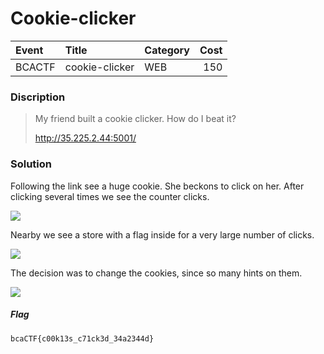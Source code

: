 # Cookie-clicker

| Event | Title | Category | Cost |
|:------|:----------|:---------|-------:|
| BCACTF | cookie-clicker | WEB | 150 |

### Discription
>My friend built a cookie clicker. How do I beat it?
>
>http://35.225.2.44:5001/

### Solution

Following the link see a huge cookie. She beckons to click on her. After clicking several times we see the counter clicks.

![](https://github.com/Red-Cadets/CTF-writeups/blob/master/BCACTF/WEB/images/4_1.PNG) 

Nearby we see a store with a flag inside for a very large number of clicks.

![](https://github.com/Red-Cadets/CTF-writeups/blob/master/BCACTF/WEB/images/4_2.PNG) 

The decision was to change the cookies, since so many hints on them.

![](https://github.com/Red-Cadets/CTF-writeups/blob/master/BCACTF/WEB/images/4_3.PNG) 

##### Flag

```
bcaCTF{c00k13s_c71ck3d_34a2344d}
```
